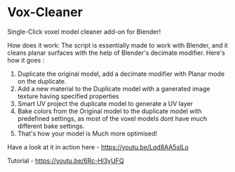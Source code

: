 # Vox-Cleaner
Single-Click voxel model cleaner add-on for Blender!

How does it work:
The script is essentially made to work with Blender, and it cleans planar surfaces with the help of Blender's decimate modifier. 
Here's how it goes :

1. Duplicate the original model, add a decimate modifier with Planar mode on the duplicate.
2. Add a new material to the Duplicate model with a ganerated image texture having specified properties
3. Smart UV project the duplicate model to generate a UV layer
4. Bake colors from the Original model to the duplicate model with predefined settings, as most of the voxel models dont have much different bake settings.
5. That's how your model is Much more optimised!

Have a look at it in action here - 
https://youtu.be/Lqd8AA5sILo

Tutorial -
https://youtu.be/6Rc-Hl3yUFQ
